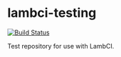 # lambci-testing
[![Build Status](https://s3-us-west-2.amazonaws.com/lambci-buildresults-1jypnkwn2hxzl/gh/Calrion/lambci-testing/branches/master/946b759001dc34eca75116f483d65132.svg)](https://s3-us-west-2.amazonaws.com/lambci-buildresults-1jypnkwn2hxzl/gh/Calrion/lambci-testing/branches/master/176ca227151e8a26d9f8c5e3692347dc.html)

Test repository for use with LambCI.
